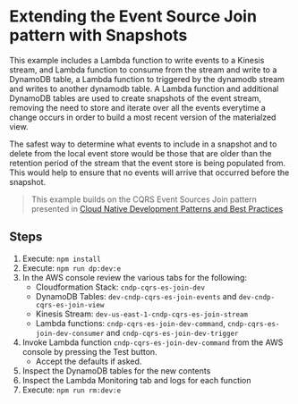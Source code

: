 # Extending the Event Source Join pattern with Snapshots

This example includes a Lambda function to write events to a Kinesis stream, and Lambda function to consume from the stream and write to a DynamoDB table, a Lambda function to triggered by the dynamodb stream and writes to another dynamodb table. A Lambda function and additional DynamoDB tables are used to create snapshots of the event stream, removing the need to store and iterate over all the events everytime a change occurs in order to build a most recent version of the materialzed view.

The safest way to determine what events to include in a snapshot and to delete from the local event store would be those that are older than the retention period of the stream that the event store is being populated from. This would help to ensure that no events will arrive that occurred before the snapshot.

> This example builds on the CQRS Event Sources Join pattern presented in [Cloud Native Development Patterns and Best Practices](https://github.com/PacktPublishing/Cloud-Native-Development-Patterns-and-Best-Practices/tree/master/Chapter04/cqrs-es-join)

## Steps
1. Execute: `npm install`
2. Execute: `npm run dp:dev:e`
3. In the AWS console review the various tabs for the following:
   * Cloudformation Stack: `cndp-cqrs-es-join-dev`
   * DynamoDB Tables: `dev-cndp-cqrs-es-join-events` and `dev-cndp-cqrs-es-join-view`
   * Kinesis Stream: `dev-us-east-1-cndp-cqrs-es-join-stream`
   * Lambda functions: `cndp-cqrs-es-join-dev-command`, `cndp-cqrs-es-join-dev-consumer` and `cndp-cqrs-es-join-dev-trigger`
4. Invoke Lambda function `cndp-cqrs-es-join-dev-command` from the AWS console by pressing the Test button.
   * Accept the defaults if asked.
5. Inspect the DynamoDB tables for the new contents
6. Inspect the Lambda Monitoring tab and logs for each function
7. Execute: `npm run rm:dev:e`